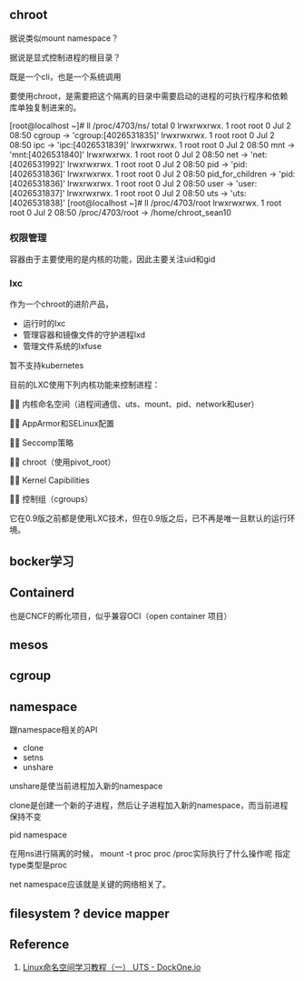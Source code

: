 ## chroot

据说类似mount namespace？

据说是显式控制进程的根目录？

既是一个cli，也是一个系统调用

要使用chroot，是需要把这个隔离的目录中需要启动的进程的可执行程序和依赖库单独复制进来的。


[root@localhost ~]# ll /proc/4703/ns/
total 0
lrwxrwxrwx. 1 root root 0 Jul  2 08:50 cgroup -> 'cgroup:[4026531835]'
lrwxrwxrwx. 1 root root 0 Jul  2 08:50 ipc -> 'ipc:[4026531839]'
lrwxrwxrwx. 1 root root 0 Jul  2 08:50 mnt -> 'mnt:[4026531840]'
lrwxrwxrwx. 1 root root 0 Jul  2 08:50 net -> 'net:[4026531992]'
lrwxrwxrwx. 1 root root 0 Jul  2 08:50 pid -> 'pid:[4026531836]'
lrwxrwxrwx. 1 root root 0 Jul  2 08:50 pid_for_children -> 'pid:[4026531836]'
lrwxrwxrwx. 1 root root 0 Jul  2 08:50 user -> 'user:[4026531837]'
lrwxrwxrwx. 1 root root 0 Jul  2 08:50 uts -> 'uts:[4026531838]'
[root@localhost ~]# ll /proc/4703/root
lrwxrwxrwx. 1 root root 0 Jul  2 08:50 /proc/4703/root -> /home/chroot_sean10

### 权限管理

容器由于主要使用的是内核的功能，因此主要关注uid和gid


### lxc

作为一个chroot的进阶产品，

* 运行时的lxc
* 管理容器和镜像文件的守护进程lxd
* 管理文件系统的lxfuse

暂不支持kubernetes

目前的LXC使用下列内核功能来控制进程：

🏄‍♂️ 内核命名空间（进程间通信、uts、mount、pid、network和user）

🏄‍♂️ AppArmor和SELinux配置

🏄‍♂️ Seccomp策略

🏄‍♂️ chroot（使用pivot_root）

🏄‍♂️ Kernel Capibilities

🏄‍♂️ 控制组（cgroups）

它在0.9版之前都是使用LXC技术，但在0.9版之后，已不再是唯一且默认的运行环境。

## bocker学习

## Containerd

也是CNCF的孵化项目，似乎兼容OCI（open container 项目）

## mesos

## cgroup 

## namespace

跟namespace相关的API

* clone
* setns
* unshare

unshare是使当前进程加入新的namespace

clone是创建一个新的子进程，然后让子进程加入新的namespace，而当前进程保持不变

pid namespace

在用ns进行隔离的时候，
mount -t proc proc /proc实际执行了什么操作呢
指定type类型是proc

net namespace应该就是关键的网络相关了。

## filesystem ? device mapper




## Reference
1. [Linux命名空间学习教程（一） UTS \- DockOne\.io](http://dockone.io/article/76)